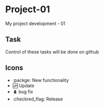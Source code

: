 # Project-01

My project development - 01

## Task

Control of these tasks will be done on github

## Icons

- :packge: New functionality
- :up: Update
- :beetle: bug fix
- :checkred_flag: Release




